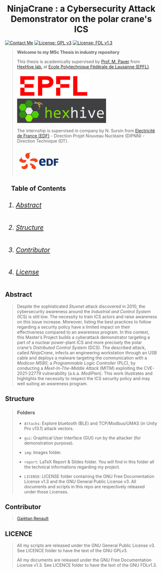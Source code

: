 <!-- PROJECT TITLE -->
<br />
<div align="center">
<h1 align="center">NinjaCrane : a Cybersecurity Attack Demonstrator on the polar crane's ICS</h1>
</div>

<!-- SHIELDS -->

[![Contact Me](https://img.shields.io/badge/Contact_Me-blue)](mailto:gaietan.renault@alumni.epfl.ch)
[![License: GPL v3](https://img.shields.io/badge/License-GPLv3-blue.svg)](https://github.com/grennault)
[![License: FDL v1.3](https://img.shields.io/badge/License-FDLv1.3-blue.svg)](https://github.com/grennault)

<!-- INTRODUCTION -->

> **Welcome to my MSc Thesis in industry repository**
>
> This thesis is academically supervised by [Prof. M. Payer](https://nebelwelt.net/) from [HexHive lab.](https://hexhive.epfl.ch/) at [Ecole Polytechnique Fédérale de Lausanne (EPFL)](https://epfl.ch/).
>
> [<img src="img/epfl.png" height="80">](https://www.epfl.ch) [<img src="img/hexhive.png" height="80">](https://hexhive.epfl.ch/#)
>
> The internship is supervised in company by N. Sursin from [Electricité de France (EDF)](https://www.edf.fr/en) - Direction Projet Nouveau Nucléaire (DIPNN) - Direction Technique (DT).
>
> [<img src="img/edf.png" height="90">](https://www.edf.fr/)

<!-- TABLE OF CONTENTS -->
<h2>
  <summary>&nbsp;&nbsp;&nbsp;&nbsp;Table of Contents</summary>
  <ol>
    <h6><li><a href="#abstract">Abstract</a></li></h6>
    <h6><li><a href="#structure">Structure</a></li></h6>
    <h6><li><a href="#contributor">Contributor</a></li></h6>
    <h6><li><a href="#licence">License</a></li></h6>
  </ol>
</h2>

<!-- ABSTRACT -->

## Abstract

> Despite the sophisticated _Stuxnet_ attack discovered in 2010, the cybersecurity awareness around the _Industrial and Control System_ (ICS) is still low. The necessity to train ICS actors and raise awareness on this issue increase. Moreover, listing the best practices to follow regarding a security policy have a limited impact on their effectiveness compared to an awareness program. In this context, this Master’s Project builds a cyberattack demonstrator targeting a part of a nuclear power-plant ICS and more precisely the polar crane's _Distributed Control System_ (DCS). The described attack, called _NinjaCrane_, infects an engineering workstation through an USB cable and deploys a malware targeting the communication with a _Modicon M580_, a _Programmable Logic Controller_ (PLC), by conducting a _Meet-In-The-Middle Attack_ (MITM) exploiting the CVE-2021-22779 vulnerability (a.k.a. _ModiPwn_). This work illustrates and highlights the necessity to respect the ICS security policy and may well suiting an awareness program.

<!-- REPOSITORY STRUCTURE -->

## Structure

> ### Folders
>
> - `Attacks`: Explore bluetooth (BLE) and TCP/Modbus/UMAS (in Unity Pro v13.1) attack vectors.
>
> - `gui`: Graphical User Interface (GUI) run by the attacker (for demonstration purpose).
>
> - `img`: Images folder.
>
> - `report`: LaTeX Report & Slides folder. You will find in this folder all the technical informations regarding my project.
>
> - `LICENSE`: LICENSE folder containing the GNU Free Documentation License v1.3 and the GNU General Public License v3. All documents and scripts in this repo are respectively released under those Licenses.

<!-- CONTRIBUTOR -->

## Contributor

> [Gaiëtan Renault](mailto:gaietan.renault@alumni.epfl.ch)

<!-- LICENCE -->

## LICENCE

> All my scripts are released under the GNU General Public License v3. See LICENCE folder to have the text of the GNU GPLv3.
>
> All my documents are released under the GNU Free Documentation License v1.3. See LICENCE folder to have the text of the GNU FDLv1.3.
